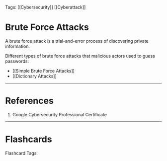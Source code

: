 Tags: [[Cybersecurity]] [[Cyberattack]]
# Brute Force Attacks

A brute force attack is a trial-and-error process of discovering private information.

Different types of brute force attacks that malicious actors used to guess passwords:
- [[Simple Brute Force Attacks]]
- [[Dictionary Attacks]]

---
# References

1. Google Cybersecurity Professional Certificate

---
# Flashcards

Flashcard Tags: 